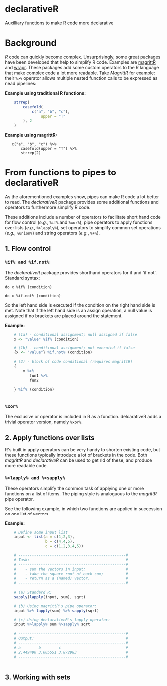 # declarativeR
Auxilliary functions to make R code more declarative 

# Background
*R* code can quickly become complex. Unsurprisingly, some great packages have been developed that help to simplify R code. Examples are [magrittR](https://cran.r-project.org/web/packages/magrittr/vignettes/magrittr.html) and  [wrapr](https://github.com/WinVector/wrapr). These packages add some custom operators to the R language that make complex code a lot more readable. Take *MagrittR* for example: their `%>%` operator allows multiple nested function calls to be expressed as nead pipelines: 
 
__Example using traditional R functions:__  
```R
    strrep(                       
        casefold(                 
            c("a", "b", "c"),     
                upper = "T"       
        ), 2                      
    )                             
```

__Example using magrittR:__  
```Rscript 
   c("a", "b", "c") %>%
       casefold(upper = "T") %>%
       strrep(2)                             
```
  
# From functions to pipes to declarativeR
  
As the aforementioned examples show, pipes can make R code a lot better to read. The *declarativeR* package provides some additional functions and operators to furthermore simplify R code. 

These additions include a number of operators to facilitate short hand code for flow control (*e.g.*, ```%if%``` and ```%xor%```), pipe operators to apply functions over lists (*e.g.*, ```%>lapply%```), set operators to simplify common set operations  (*e.g.*, ```%union%```) and string operators (*e.g.*, ```%+%```). 

## 1. Flow control

### ```%if% and %if.not% ```
The *declarativeR* package provides shorthand operators for if and 'if not'. Standard syntax: 

```do x %if% (condition)```

```do x %if.not% (condition)```
   
So the left hand side is executed if the condition on the right hand side is met. Note that if the left hand side is an assign operation, a null value is assigned if no brackets are placed around the statement. 

__Example:__

```R
    # (1a) - conditional assignment; null assigned if false 
    x <- "value" %if% (condition)

    # (1b) - conditional assignment; not executed if false
    {x <- "value"} %if.not% (condition)
    
    # (2) - block of code conditional (requires magrittR)
    {
        x %>% 
           fun1 %>% 
           fun2 
          
    } %if% (condition)
 
```

### ```%xor% ```

The exclusive or operator is included in R as a function. delcarativeR adds a trivial operator version, namely ```%xor%```. 


## 2. Apply functions over lists

R's built in apply operators can be very handy to shorten existing code, but these functions typically introduce a lot of brackets in the code. Both *magrittR* and *declarativeR* can be used to get rid of these, and produce more readable code. 

### ```%>lapply% and %>sapply% ```

These operators simplify the common task of applying one or more functions on a list of items. The piping style is analoguous to the *magrittR* pipe operator.

See the following example, in which two functions are applied in succession on one list of vectors. 

__Example:__


```R
    # Define some input list
    input <- list(a = c(1,2,3),       
                  b = c(4,4,5), 
                  c = c(1,2,3,4,5))

    # ------------------------------------------------# 
    # Task:                                           #
    # ------------------------------------------------#
    #    - sum the vectors in input;                  #
    #    - take the square root of each sum;          #
    #    - return as a (named) vector.                #
    # ------------------------------------------------#
         
    # (a) Standard R:
    sapply(lapply(input, sum), sqrt)

    # (b) Using magrittR's pipe operator:
    input %>% lapply(sum) %>% sapply(sqrt)

    # (c) Using declarativeR's lapply operator:
    input %>lapply% sum %>sapply% sqrt
     
    # ------------------------------------------------# 
    # Output:                                         #
    # ------------------------------------------------#    
    # a        b        c                             #
    # 2.449490 3.605551 3.872983                      #
    # ------------------------------------------------#    
    
```

## 3. Working with sets


























 

